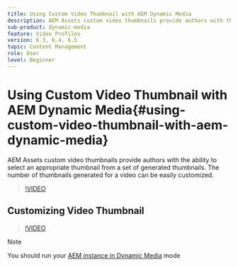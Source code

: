 ```yaml
---
title: Using Custom Video Thumbnail with AEM Dynamic Media
description: AEM Assets custom video thumbnails provide authors with the ability to select an appropriate thumbnail from a set of generated thumbnails. The number of thumbnails generated for a video can be easily customized.
sub-product: dynamic-media
feature: Video Profiles
version: 6.3, 6.4, 6.5
topic: Content Management
role: User
level: Beginner
---
```


# Using Custom Video Thumbnail with AEM Dynamic Media{#using-custom-video-thumbnail-with-aem-dynamic-media}

AEM Assets custom video thumbnails provide authors with the ability to select an appropriate thumbnail from a set of generated thumbnails. The number of thumbnails generated for a video can be easily customized.

>[!VIDEO](https://video.tv.adobe.com/v/16467/?quality=9&learn=on)

## Customizing Video Thumbnail

>[!VIDEO](https://video.tv.adobe.com/v/18867/)

>[!NOTE]
>
>You should run your [AEM instance in Dynamic Media](https://experienceleague.adobe.com/docs/) mode